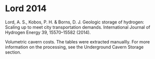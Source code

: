 # Lord 2014

Lord, A. S., Kobos, P. H. & Borns, D. J. Geologic storage of hydrogen: Scaling up to meet city transportation demands. International Journal of Hydrogen Energy 39, 15570–15582 (2014).

Volumetric cavern costs. The tables were extracted manuallly. For more information on the processing, see the Underground Cavern Storage section. 